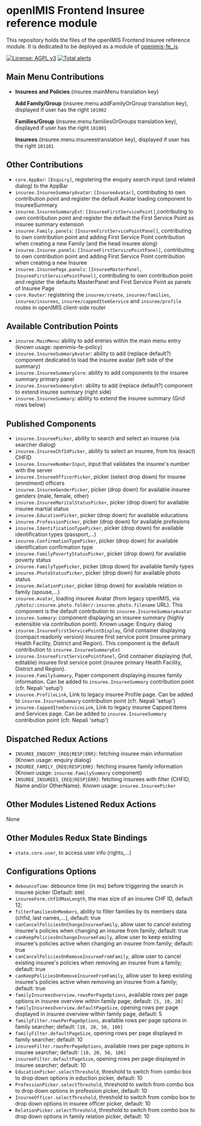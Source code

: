 # openIMIS Frontend Insuree reference module

This repository holds the files of the openIMIS Frontend Insuree reference module.
It is dedicated to be deployed as a module of [openimis-fe_js](https://github.com/openimis/openimis-fe_js).

[![License: AGPL v3](https://img.shields.io/badge/License-AGPL%20v3-blue.svg)](https://www.gnu.org/licenses/agpl-3.0)
[![Total alerts](https://img.shields.io/lgtm/alerts/g/openimis/openimis-fe-insuree_js.svg?logo=lgtm&logoWidth=18)](https://lgtm.com/projects/g/openimis/openimis-fe-insuree_js/alerts/)

## Main Menu Contributions

- **Insurees and Policies** (insuree.mainMenu translation key)

  **Add Family/Group** (insuree.menu.addFamilyOrGroup translation key), displayed if user has the right `101002`

  **Families/Group** (insuree.menu.familiesOrGroups translation key), displayed if user has the right `101001`

  **Insurees** (insuree.menu.insureestranslation key), displayed if user has the right `101101`

## Other Contributions

- `core.AppBar`: `[Enquiry]`, registering the enquiry search input (and related dialog) to the AppBar
- `insuree.InsureeSummaryAvatar`: `[InsureeAvatar]`, contributing to own contribution point and register the default Avatar loading component to InsureeSummary
- `insuree.InsureeSummaryExt`: `[InsureeFirstServicePoint]`,contributing to own contribution point and register the default the First Service Point as insuree summary extension
- `insuree.Family.panels`: `[InsureeFirstServicePointPanel]`, contributing to own contribution point and adding First Service Point contribution when creating a new Family (and the head insuree along)
- `insuree.Insuree.panels`: `[InsureeFirstServicePointPanel]`, contributing to own contribution point and adding First Service Point contribution when creating a new Insuree
- `insuree.InsureePage.panels`: `[InsureeMasterPanel, InsureeFirstServicePointPanel]`, contributing to own contribution point and register the defaults MasterPanel and First Service Point as panels of Insuree Page
- `core.Router`: registering the `insuree/create`, `insuree/families`, `insuree/insurees`, `insuree/cappedItemService` and `insuree/profile` routes in openIMIS client-side router

## Available Contribution Points

- `insuree.MainMenu`: ability to add entries within the main menu entry (known usage: openimis-fe-policy)
- `insuree.InsureeSummaryAvatar`: ability to add (replace default?) component dedicated to load the insuree avatar (left side of the summary)
- `insuree.InsureeSummaryCore`: ability to add components to the insuree summary primary panel
- `insuree.InsureeSummaryExt`: ability to add (replace default?) component to extend insuree summary (right side)
- `insuree.InsureeSummary`: ability to extend the insuree summary (Grid rows below)

## Published Components

- `insuree.InsureePicker`, ability to search and select an insuree (via searcher dialog)
- `insuree.InsureeChfIdPicker`, ability to select an insuree, from his (exact) CHFID
- `insuree.InsureeNumberInput`, input that validates the insuree's number with the server
- `insuree.InsureeOfficerPicker`, picker (select drop down) for insuree (enrolment) officers
- `insuree.InsureeGenderPicker`, picker (drop down) for available insuree genders (male, female, other)
- `insuree.InsureeMaritalStatusPicker`, picker (drop down) for available insuree martial status
- `insuree.EducationPicker`, picker (drop down) for available educations
- `insuree.ProfessionPicker`, picker (drop down) for available profesions
- `insuree.IdentificationTypePicker`, picker (drop down) for available identification types (passport,...)
- `insuree.ConfirmationTypePicker`, picker (drop down) for available identification confirmation type
- `insuree.FamilyPovertyStatusPicker`, picker (drop down) for available poverty status
- `insuree.FamilyTypePicker`, picker (drop down) for available family types
- `insuree.PhotoStatusPicker`, picker (drop down) for available photo status
- `insuree.RelationPicker`, picker (drop down) for available relation in family (spouse,...)
- `insuree.Avatar`, loading insuree Avatar (from legacy openIMIS, via `/photo/:insuree.photo.folder/:insuree.photo.filename` URL). This component is the default contribution to `insuree.InsureeSummaryAvatar`
- `insuree.Summary`: component displaying an insuree summary (highly extensible via contribution point). Known usage: Enquiry dialog
- `insuree.InsureeFirstServicePointDisplay`, Grid container displaying (compact readonly version) insuree first service point (insuree primary Health Facility, District and Region). This component is the default contribution to `insuree.InsureeSummaryExt`
- `insuree.InsureeFirstServicePointPanel`, Grid container displaying (full, editable) insuree first service point (insuree primary Health Facility, District and Region).
- `insuree.FamilySummary`, Paper component displaying insuree family information. Can be added to `insuree.InsureeSummary` contribution point (cfr. Nepali 'setup')
- `insuree.ProfileLink`, Link to legacy insuree Profile page. Can be added to `insuree.InsureeSummary` contribution point (cfr. Nepali 'setup')
- `insuree.CappedItemServiceLink`, Link to legacy insuree Capped Items and Services page. Can be added to `insuree.InsureeSummary` contribution point (cfr. Nepali 'setup')

## Dispatched Redux Actions

- `INSUREE_ENQUIRY_{REQ|RESP|ERR}`: fetching insuree main information (Known usage: enquiry dialog)
- `INSUREE_FAMILY_{REQ|RESP|ERR}`: fetching insuree family information (Known usage: `insuree.FamilySummary` component)
- `INSUREE_INSUREES_{REQ|RESP|ERR}`: fetching insurees with filter (CHFID, Name and/or OtherName). Known usage: `insuree.InsureePicker`

## Other Modules Listened Redux Actions

None

## Other Modules Redux State Bindings

- `state.core.user`, to access user info (rights,...)

## Configurations Options

- `debounceTime`: debounce time (in ms) before triggering the search in insuree picker (Default: `800`)
- `insureeForm.chfIdMaxLength`, the max size of an insuree CHF ID, default 12;
- `filterFamiliesOnMembers`, ability to filter families by its members data (chfid, last names,...), default: true
- `canCancelPoliciesOnChangeInsureeFamily`, allow user to cancel existing insuree's policies when changing an insuree from family; default: true
- `canKeepPoliciesOnChangeInsureeFamily`, allow user to keep existing insuree's policies active when changing an insuree from family; default: true
- `canCancelPoliciesOnRemoveInsureeFromFamily`, allow user to cancel existing insuree's policies when removing an insuree from a family; default: true
- `canKeepPoliciesOnRemoveInsureeFromFamily`, allow user to keep existing insuree's policies active when removing an insuree from a family; default: true
- `familyInsureesOverview.rowsPerPageOptions`, available rows per page options in insuree overview within family page; default: `[5, 10, 20]`
- `familyInsureesOverview.defaultPageSize`, opening rows per page displayed in insuree overview within family page, default: 5
- `familyFilter.rowsPerPageOptions`, available rows per page options in family searcher; default: `[10, 20, 50, 100]`
- `familyFilter.defaultPageSize`, opening rows per page displayed in family searcher; default: 10
- `insureeFilter.rowsPerPageOptions`, available rows per page options in insuree searcher; default: `[10, 20, 50, 100]`
- `insureeFilter.defaultPageSize`, opening rows per page displayed in insuree searcher; default: 10
- `EducationPicker.selectThreshold`, threshold to switch from combo box to drop down options in eduction picker, default: 10
- `ProfessionPicker.selectThreshold`, threshold to switch from combo box to drop down options in profession picker, default: 10
- `InsureeOfficer.selectThreshold`, threshold to switch from combo box to drop down options in insuree officer picker, default: 10
- `RelationPicker.selectThreshold`, threshold to switch from combo box to drop down options in family relation picker, default: 10
